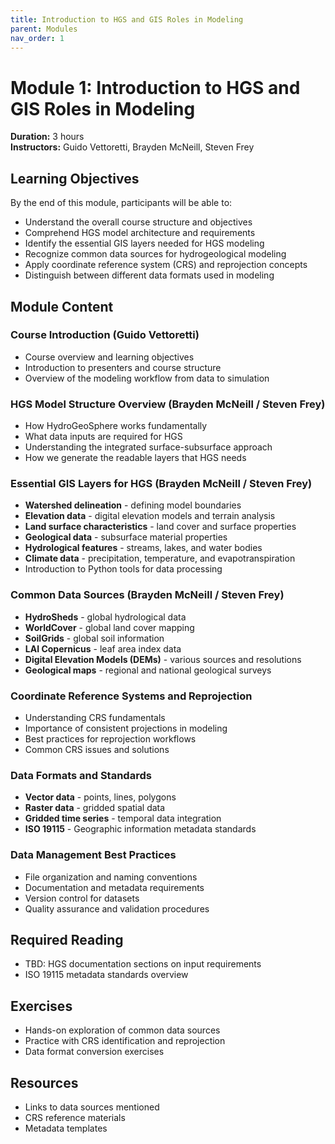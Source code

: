 ```yaml
---
title: Introduction to HGS and GIS Roles in Modeling
parent: Modules
nav_order: 1
---
```


# Module 1: Introduction to HGS and GIS Roles in Modeling
**Duration:** 3 hours  
**Instructors:** Guido Vettoretti, Brayden McNeill, Steven Frey

## Learning Objectives

By the end of this module, participants will be able to:
- Understand the overall course structure and objectives
- Comprehend HGS model architecture and requirements
- Identify the essential GIS layers needed for HGS modeling
- Recognize common data sources for hydrogeological modeling
- Apply coordinate reference system (CRS) and reprojection concepts
- Distinguish between different data formats used in modeling

## Module Content

### Course Introduction (Guido Vettoretti)
- Course overview and learning objectives
- Introduction to presenters and course structure
- Overview of the modeling workflow from data to simulation

### HGS Model Structure Overview (Brayden McNeill / Steven Frey)
- How HydroGeoSphere works fundamentally
- What data inputs are required for HGS
- Understanding the integrated surface-subsurface approach
- How we generate the readable layers that HGS needs

### Essential GIS Layers for HGS (Brayden McNeill / Steven Frey)
- **Watershed delineation** - defining model boundaries
- **Elevation data** - digital elevation models and terrain analysis
- **Land surface characteristics** - land cover and surface properties
- **Geological data** - subsurface material properties
- **Hydrological features** - streams, lakes, and water bodies
- **Climate data** - precipitation, temperature, and evapotranspiration
- Introduction to Python tools for data processing

### Common Data Sources (Brayden McNeill / Steven Frey)
- **HydroSheds** - global hydrological data
- **WorldCover** - global land cover mapping
- **SoilGrids** - global soil information
- **LAI Copernicus** - leaf area index data
- **Digital Elevation Models (DEMs)** - various sources and resolutions
- **Geological maps** - regional and national geological surveys

### Coordinate Reference Systems and Reprojection
- Understanding CRS fundamentals
- Importance of consistent projections in modeling
- Best practices for reprojection workflows
- Common CRS issues and solutions

### Data Formats and Standards
- **Vector data** - points, lines, polygons
- **Raster data** - gridded spatial data
- **Gridded time series** - temporal data integration
- **ISO 19115** - Geographic information metadata standards

### Data Management Best Practices
- File organization and naming conventions
- Documentation and metadata requirements
- Version control for datasets
- Quality assurance and validation procedures

## Required Reading
- TBD: HGS documentation sections on input requirements
- ISO 19115 metadata standards overview

## Exercises
- Hands-on exploration of common data sources
- Practice with CRS identification and reprojection
- Data format conversion exercises

## Resources
- Links to data sources mentioned
- CRS reference materials
- Metadata templates
